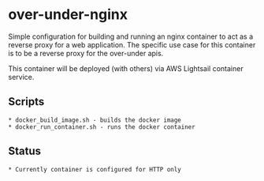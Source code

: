 # over-under-nginx

Simple configuration for building and running an nginx container to act as a reverse proxy for a web application.
The specific use case for this container is to be a reverse proxy for the over-under apis.

This container will be deployed (with others) via AWS Lightsail container service.

## Scripts
    * docker_build_image.sh - builds the docker image
    * docker_run_container.sh - runs the docker container

## Status
    * Currently container is configured for HTTP only